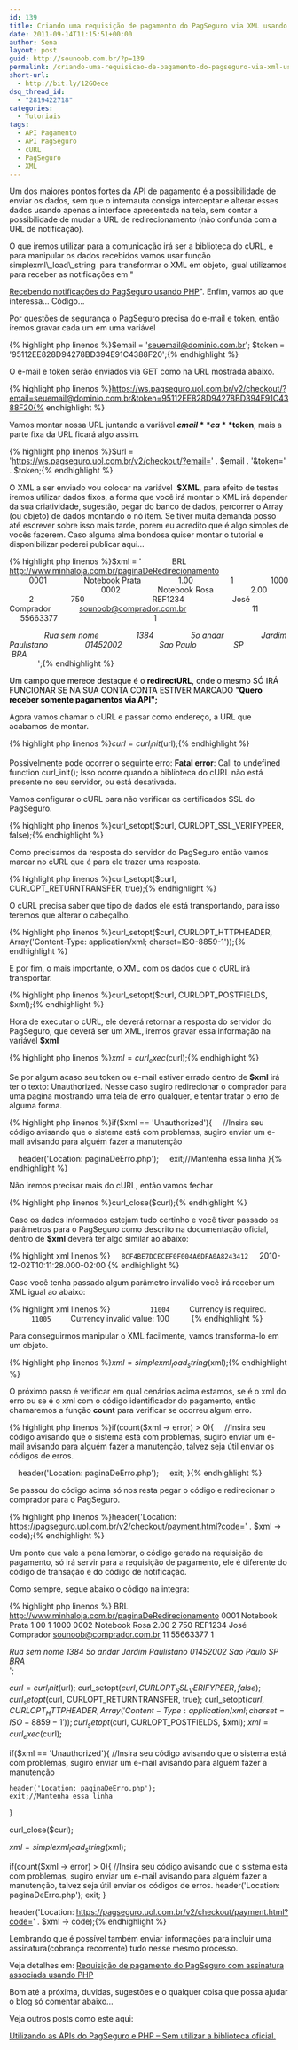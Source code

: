 ```yaml
---
id: 139
title: Criando uma requisição de pagamento do PagSeguro via XML usando PHP – Sem utilizar a biblioteca oficial
date: 2011-09-14T11:15:51+00:00
author: Sena
layout: post
guid: http://sounoob.com.br/?p=139
permalink: /criando-uma-requisicao-de-pagamento-do-pagseguro-via-xml-usando-php-sem-utilizar-a-biblioteca-oficial/
short-url:
  - http://bit.ly/12GOece
dsq_thread_id:
  - "2819422718"
categories:
  - Tutoriais
tags:
  - API Pagamento
  - API PagSeguro
  - cURL
  - PagSeguro
  - XML
---
```

Um dos maiores pontos fortes da API de pagamento é a possibilidade de enviar os dados, sem que o internauta consiga interceptar e alterar esses dados usando apenas a interface apresentada na tela, sem contar a possibilidade de mudar a URL de redirecionamento (não confunda com a URL de notificação).

<!--more-->O que iremos utilizar para a comunicação irá ser a biblioteca do cURL, e para manipular os dados recebidos vamos usar função simplexml\_load\_string  para transformar o XML em objeto, igual utilizamos para receber as notificações em "

[Recebendo notificações do PagSeguro usando PHP](./recebendo-notificacoes-do-pagseguro-usando-php-sem-utilizar-a-biblioteca-oficial/ "Recebendo notificações do PagSeguro usando PHP – Sem utilizar a biblioteca oficial")". Enfim, vamos ao que interessa… Código…
  
<a name="passo-a-passo"></a>
  
Por questões de segurança o PagSeguro precisa do e-mail e token, então iremos gravar cada um em uma variável

{% highlight php linenos %}$email = 'seuemail@dominio.com.br';
$token = '95112EE828D94278BD394E91C4388F20';{% endhighlight %} 

O e-mail e token serão enviados via GET como na URL mostrada abaixo.

{% highlight php linenos %}https://ws.pagseguro.uol.com.br/v2/checkout/?email=seuemail@dominio.com.br&token=95112EE828D94278BD394E91C4388F20{% endhighlight %} 

Vamos montar nossa URL juntando a variável **$email** e a **$token**, mais a parte fixa da URL ficará algo assim.

{% highlight php linenos %}$url = 'https://ws.pagseguro.uol.com.br/v2/checkout/?email=' . $email . '&token=' . $token;{% endhighlight %} 

O XML a ser enviado vou colocar na variável  **$XML**, para efeito de testes iremos utilizar dados fixos, a forma que você irá montar o XML irá depender da sua criatividade, sugestão, pegar do banco de dados, percorrer o Array (ou objeto) de dados montando o nó item. Se tiver muita demanda posso até escrever sobre isso mais tarde, porem eu acredito que é algo simples de vocês fazerem. Caso alguma alma bondosa quiser montar o tutorial e disponibilizar poderei publicar aqui…<del></del>

{% highlight php linenos %}$xml = '<?xml version="1.0" encoding="ISO-8859-1" standalone="yes"?>
    <checkout>
        <currency>BRL</currency>
        <redirectURL>http://www.minhaloja.com.br/paginaDeRedirecionamento</redirectURL>
        <items>
            <item>
                <id>0001</id>
                <description>Notebook Prata</description>
                <amount>1.00</amount>
                <quantity>1</quantity>
                <weight>1000</weight>
            </item>
            <item>
                <id>0002</id>
                <description>Notebook Rosa</description>
                <amount>2.00</amount>
                <quantity>2</quantity>
                <weight>750</weight>
            </item>
        </items>
        <reference>REF1234</reference>
        <sender>
            <name>José Comprador</name>
            <email>sounoob@comprador.com.br</email>
            <phone>
                <areaCode>11</areaCode>
                <number>55663377</number>
            </phone>
        </sender>
        <shipping>
            <type>1</type>
            <address>
                <street>Rua sem nome</street>
                <number>1384</number>
                <complement>5o andar</complement>
                <district>Jardim Paulistano</district>
                <postalCode>01452002</postalCode>
                <city>Sao Paulo</city>
                <state>SP</state>
                <country>BRA</country>
            </address>
        </shipping>
    </checkout>';{% endhighlight %} 

<span style="color: #000000;">Um campo que merece destaque é o <strong>redirectURL</strong>, onde o mesmo SÓ IRÁ FUNCIONAR SE NA SUA CONTA CONTA ESTIVER MARCADO "<strong><label for="onlyAcceptAPIPayments">Quero receber somente pagamentos via API";</label></strong></span>

Agora vamos chamar o cURL e passar como endereço, a URL que acabamos de montar.

{% highlight php linenos %}$curl = curl_init($url);{% endhighlight %} 

Possivelmente pode ocorrer o seguinte erro: **Fatal error**: Call to undefined function curl_init(); Isso ocorre quando a biblioteca do cURL não está presente no seu servidor, ou está desativada.

Vamos configurar o cURL para não verificar os certificados SSL do PagSeguro.

{% highlight php linenos %}curl_setopt($curl, CURLOPT_SSL_VERIFYPEER, false);{% endhighlight %} 

Como precisamos da resposta do servidor do PagSeguro então vamos marcar no cURL que é para ele trazer uma resposta.

{% highlight php linenos %}curl_setopt($curl, CURLOPT_RETURNTRANSFER, true);{% endhighlight %} 

O cURL precisa saber que tipo de dados ele está transportando, para isso teremos que alterar o cabeçalho.

{% highlight php linenos %}curl_setopt($curl, CURLOPT_HTTPHEADER, Array('Content-Type: application/xml; charset=ISO-8859-1'));{% endhighlight %} 

E por fim, o mais importante, o XML com os dados que o cURL irá transportar.

{% highlight php linenos %}curl_setopt($curl, CURLOPT_POSTFIELDS, $xml);{% endhighlight %} 

Hora de executar o cURL, ele deverá retornar a resposta do servidor do PagSeguro, que deverá ser um XML, iremos gravar essa informação na variável **$xml**

{% highlight php linenos %}$xml= curl_exec($curl);{% endhighlight %} 

Se por algum acaso seu token ou e-mail estiver errado dentro de **$xml** irá ter o texto: Unauthorized. Nesse caso sugiro redirecionar o comprador para uma pagina mostrando uma tela de erro qualquer, e tentar tratar o erro de alguma forma.

{% highlight php linenos %}if($xml == 'Unauthorized'){
    //Insira seu código avisando que o sistema está com problemas, sugiro enviar um e-mail avisando para alguém fazer a manutenção 

    header('Location: paginaDeErro.php');
    exit;//Mantenha essa linha
}{% endhighlight %} 

Não iremos precisar mais do cURL, então vamos fechar

{% highlight php linenos %}curl_close($curl);{% endhighlight %} 

Caso os dados informados estejam tudo certinho e você tiver passado os parâmetros para o PagSeguro como descrito na documentação oficial, dentro de **$xml** deverá ter algo similar ao abaixo:

{% highlight xml linenos %}<?xml version="1.0" encoding="ISO-8859-1"?>
<checkout>
    <code>8CF4BE7DCECEF0F004A6DFA0A8243412</code>
    <date>2010-12-02T10:11:28.000-02:00</date>
</checkout>{% endhighlight %} 

Caso você tenha passado algum parâmetro inválido você irá receber um XML igual ao abaixo:

{% highlight xml linenos %}<?xml version="1.0" encoding="UTF-8"?>  
<errors>  
    <error>
        <code>11004</code>
        <message>Currency is required.</message>  
    </error>
    <error>
        <code>11005</code>
        <message>Currency invalid value: 100</message>  
    </error>  
</errors>{% endhighlight %} 

Para conseguirmos manipular o XML facilmente, vamos transforma-lo em um objeto.

{% highlight php linenos %}$xml= simplexml_load_string($xml);{% endhighlight %} 

O próximo passo é verificar em qual cenários acima estamos, se é o xml do erro ou se é o xml com o código identificador do pagamento, então chamaremos a função **count** para verificar se ocorreu algum erro.

{% highlight php linenos %}if(count($xml -> error) > 0){
    //Insira seu código avisando que o sistema está com problemas, sugiro enviar um e-mail avisando para alguém fazer a manutenção, talvez seja útil enviar os códigos de erros.

    header('Location: paginaDeErro.php');
    exit;
}{% endhighlight %} 

Se passou do código acima só nos resta pegar o código e redirecionar o comprador para o PagSeguro.

{% highlight php linenos %}header('Location: https://pagseguro.uol.com.br/v2/checkout/payment.html?code=' . $xml -> code);{% endhighlight %} 

Um ponto que vale a pena lembrar, o código gerado na requisição de pagamento, só irá servir para a requisição de pagamento, ele é diferente do código de transação e do código de notificação.

Como sempre, segue abaixo o código na integra:

{% highlight php linenos %}<?php
$email = 'seuemail@seudominio.com.br';
$token = 'EEA7A261333147B3AF644102BF7EED07';
$url = 'https://ws.pagseguro.uol.com.br/v2/checkout/?email=' . $email . '&token=' . $token;
$xml = '<?xml version="1.0" encoding="ISO-8859-1" standalone="yes"?>
    <checkout>
        <currency>BRL</currency>
        <redirectURL>http://www.minhaloja.com.br/paginaDeRedirecionamento</redirectURL>
        <items>
            <item>
                <id>0001</id>
                <description>Notebook Prata</description>
                <amount>1.00</amount>
                <quantity>1</quantity>
                <weight>1000</weight>
            </item>
            <item>
                <id>0002</id>
                <description>Notebook Rosa</description>
                <amount>2.00</amount>
                <quantity>2</quantity>
                <weight>750</weight>
            </item>
        </items>
        <reference>REF1234</reference>
        <sender>
            <name>José Comprador</name>
            <email>sounoob@comprador.com.br</email>
            <phone>
                <areaCode>11</areaCode>
                <number>55663377</number>
            </phone>
        </sender>
        <shipping>
            <type>1</type>
            <address>
                <street>Rua sem nome</street>
                <number>1384</number>
                <complement>5o andar</complement>
                <district>Jardim Paulistano</district>
                <postalCode>01452002</postalCode>
                <city>Sao Paulo</city>
                <state>SP</state>
                <country>BRA</country>
            </address>
        </shipping>
    </checkout>';

$curl = curl_init($url);
curl_setopt($curl, CURLOPT_SSL_VERIFYPEER, false);
curl_setopt($curl, CURLOPT_RETURNTRANSFER, true);
curl_setopt($curl, CURLOPT_HTTPHEADER, Array('Content-Type: application/xml; charset=ISO-8859-1'));
curl_setopt($curl, CURLOPT_POSTFIELDS, $xml);
$xml= curl_exec($curl);

if($xml == 'Unauthorized'){
    //Insira seu código avisando que o sistema está com problemas, sugiro enviar um e-mail avisando para alguém fazer a manutenção 

    header('Location: paginaDeErro.php');
    exit;//Mantenha essa linha
}

curl_close($curl);

$xml= simplexml_load_string($xml);

if(count($xml -> error) > 0){
    //Insira seu código avisando que o sistema está com problemas, sugiro enviar um e-mail avisando para alguém fazer a manutenção, talvez seja útil enviar os códigos de erros.
    header('Location: paginaDeErro.php');
    exit;
}

header('Location: https://pagseguro.uol.com.br/v2/checkout/payment.html?code=' . $xml -> code);{% endhighlight %} 

Lembrando que é possível também enviar informações para incluir uma assinatura(cobrança recorrente) tudo nesse mesmo processo.

Veja detalhes em: <a title="Requisição de pagamento do PagSeguro com assinatura associada usando PHP" href="./requisicao-de-pagamento-do-pagseguro-com-assinatura-associada-usando-php/" target="_blank">Requisição de pagamento do PagSeguro com assinatura associada usando PHP</a>

Bom até a próxima, duvidas, sugestões e o qualquer coisa que possa ajudar o blog só comentar abaixo…

Veja outros posts como este aqui:
  
[Utilizando as APIs do PagSeguro e PHP – Sem utilizar a biblioteca oficial.](./utilizando-as-apis-do-pagseguro-e-php-sem-utilizar-a-biblioteca-oficial/ "Utilizando as APIs do PagSeguro e PHP – Sem utilizar a biblioteca oficial.")